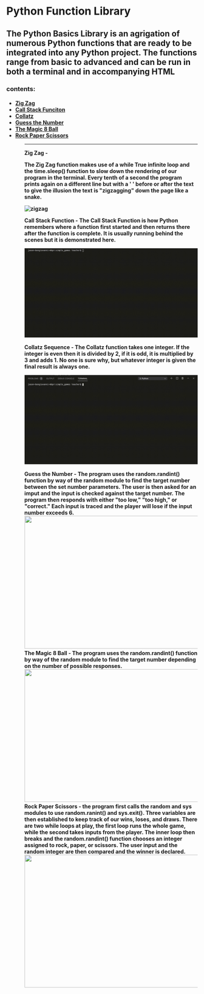 
# Python Function Library
<h2>The Python Basics Library is an agrigation of numerous Python functions that are ready to be integrated into any Python project. The functions range from basic to advanced and can be run in both a terminal and in accompanying HTML</h2>


<h3>contents:</h3>
  <h4>
    <ul>
      <li><a href="#zigzag">Zig Zag</a></li>
      <li><a href="#callstack">Call Stack Funciton</a></li>
      <li><a href="#collatz">Collatz</a></li>
      <li><a href="#guessnum">Guess the Number</a></li>
      <li><a href="#m8">The Magic 8 Ball</a></li>
      <li><a href="#rps">Rock Paper Scissors</a></li>
    <ul>
      
  

<hr>
Zig Zag - <p id="zigzag">The Zig Zag function makes use of a while True infinite loop and the time.sleep() function to slow down the rendering of our program in the terminal. Every tenth of a second the program prints again on a different line but with a ' ' before or after the text to give the illusion the text is "zigzagging" down the page like a snake.<p>  

<img src="{{site.baseurl | prepend: site.url}}movies/zigzag.gif" alt="zigzag" />

<div id="callstack">Call Stack Function - The Call Stack Function is how Python remembers where a function first started and then returns there after the function is complete. It is usually running behind the scenes but it is demonstrated here. </div>

![callstack](./movies/abcdCallStack.gif)

<div id="collatz">Collatz Sequence - The Collatz function takes one integer. If the integer is even then it is divided by 2, if it is odd, it is multiplied by 3 and adds 1. No one is sure why, but whatever integer is given the final result is always one.</div>

![collatz](./movies/collatz.gif)

<div id="guessnum">Guess the Number - The program uses the random.randint() function by way of the random module to find the target number between the set number parameters. The user is then asked for an imput and the input is checked against the target number. The program then responds with either "too low," "too high," or "correct." Each input is traced and the player will lose if the input number exceeds 6. </div>
<img src="movies/guessnum.gif ./movies/" width="530" height="350" />

<div id="m8">The Magic 8 Ball - The program uses the random.randint() function by way of the random module to find the target number depending on the number of possible responses.</div>
<img src="movies/m8.gif ./movies/" width="530" height="350" />

<div id="rps">Rock Paper Scissors - the program first calls the random and sys modules to use random.ranint() and sys.exit(). Three variables are then established to keep track of our wins, loses, and draws. There are two while loops at play, the first loop runs the whole game, while the second takes inputs from the player. The inner loop then breaks and the random.randint() function chooses an integer assigned to rock, paper, or scissors. The user input and the random integer are then compared and the winner is declared.</div>
<img src="movies/rps.gif ./movies/" width="530" height="350" />






